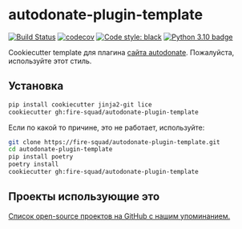 # autodonate-plugin-template

[![Build Status](https://github.com/fire-squad/autodonate-plugin-template/actions/workflows/test.yml/badge.svg?branch=master)](https://github.com/fire-squad/autodonate/actions?query=workflow%3Atest)
[![codecov](https://codecov.io/gh/fire-squad/autodonate-plugin-template/branch/master/graph/badge.svg)](https://codecov.io/gh/fire-squad/autodonate)
[![Code style: black](https://img.shields.io/badge/code%20style-black-000000.svg)](https://github.com/psf/black)
[![Python 3.10 badge](https://img.shields.io/badge/python-3.10-blue)](https://www.python.org/downloads/)

Cookiecutter template для плагина [сайта autodonate](https://github.com/fire-squad/autodonate). 
Пожалуйста, используйте этот стиль.

## Установка

```bash
pip install cookiecutter jinja2-git lice
cookiecutter gh:fire-squad/autodonate-plugin-template
```

Если по какой то причине, это не работает, используйте:
```bash
git clone https://fire-squad/autodonate-plugin-template.git
cd autodonate-plugin-template
pip install poetry
poetry install
cookiecutter gh:fire-squad/autodonate-plugin-template
```

## Проекты использующие это

[Список open-source проектов на GitHub с нашим упоминанием.](https://github.com/search?q=autodonate-plugin-template&type=Code)
